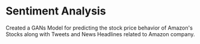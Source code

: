 # Sentiment Analysis
Created a GANs Model for predicting the stock price behavior of Amazon's Stocks along with Tweets and News Headlines related to Amazon company.

